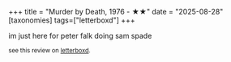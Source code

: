 +++
title = "Murder by Death, 1976 - ★★"
date = "2025-08-28"
[taxonomies]
tags=["letterboxd"]
+++

im just here for peter falk doing sam spade

<small>see this review on <a href="https://letterboxd.com/nonmodernist/film/murder-by-death/">letterboxd</a>.</small>